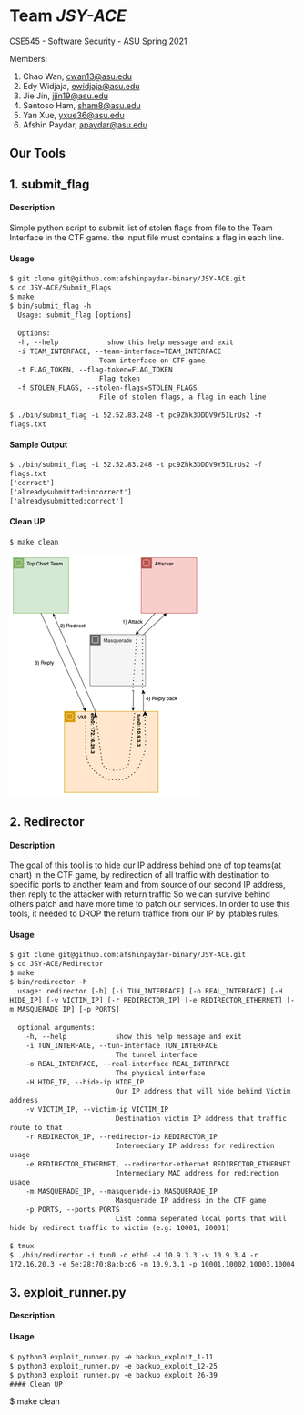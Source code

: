 # Team *JSY-ACE*
CSE545 - Software Security - ASU Spring 2021

Members:
1. Chao Wan, cwan13@asu.edu
2. Edy Widjaja, ewidjaja@asu.edu
3. Jie Jin, jjin19@asu.edu
4. Santoso Ham, sham8@asu.edu
5. Yan Xue, yxue36@asu.edu
6. Afshin Paydar, apaydar@asu.edu

## Our Tools
## 1. submit_flag
  #### Description
  Simple python script to submit list of stolen flags from file to the Team Interface in the CTF game.
  the input file must contains a flag in each line.  
  #### Usage
  ```
  $ git clone git@github.com:afshinpaydar-binary/JSY-ACE.git
  $ cd JSY-ACE/Submit_Flags
  $ make
  $ bin/submit_flag -h
    Usage: submit_flag [options]

    Options:
    -h, --help            show this help message and exit
    -i TEAM_INTERFACE, --team-interface=TEAM_INTERFACE
                        Team interface on CTF game
    -t FLAG_TOKEN, --flag-token=FLAG_TOKEN
                        Flag token
    -f STOLEN_FLAGS, --stolen-flags=STOLEN_FLAGS
                        File of stolen flags, a flag in each line

  $ ./bin/submit_flag -i 52.52.83.248 -t pc9Zhk3DDDV9Y5ILrUs2 -f flags.txt
  ```
  #### Sample Output
  ```
  $ ./bin/submit_flag -i 52.52.83.248 -t pc9Zhk3DDDV9Y5ILrUs2 -f flags.txt
  ['correct']
  ['alreadysubmitted:incorrect']
  ['alreadysubmitted:correct']
  ```
  #### Clean UP
  ```
  $ make clean
  ```
  ![Redirector](images/Redirector.png?raw=true "Redirector diagram")
  ## 2. Redirector
  #### Description
  The goal of this tool is to hide our IP address behind one of top teams(at chart) in the CTF game, by redirection of all traffic 
  with destination to specific ports to another team and from source of our second IP address, then reply to the attacker with return traffic
  So we can survive behind others patch and have more time to patch our services.
  In order to use this tools, it needed to DROP the return traffice from our IP by iptables rules.

  #### Usage
  ```
  $ git clone git@github.com:afshinpaydar-binary/JSY-ACE.git
  $ cd JSY-ACE/Redirector
  $ make
  $ bin/redirector -h
    usage: redirector [-h] [-i TUN_INTERFACE] [-o REAL_INTERFACE] [-H HIDE_IP] [-v VICTIM_IP] [-r REDIRECTOR_IP] [-e REDIRECTOR_ETHERNET] [-m MASQUERADE_IP] [-p PORTS]

    optional arguments:
      -h, --help            show this help message and exit
      -i TUN_INTERFACE, --tun-interface TUN_INTERFACE
                            The tunnel interface
      -o REAL_INTERFACE, --real-interface REAL_INTERFACE
                            The physical interface
      -H HIDE_IP, --hide-ip HIDE_IP
                            Our IP address that will hide behind Victim address
      -v VICTIM_IP, --victim-ip VICTIM_IP
                            Destination victim IP address that traffic route to that
      -r REDIRECTOR_IP, --redirector-ip REDIRECTOR_IP
                            Intermediary IP address for redirection usage
      -e REDIRECTOR_ETHERNET, --redirector-ethernet REDIRECTOR_ETHERNET
                            Intermediary MAC address for redirection usage
      -m MASQUERADE_IP, --masquerade-ip MASQUERADE_IP
                            Masquerade IP address in the CTF game
      -p PORTS, --ports PORTS
                            List comma seperated local ports that will hide by redirect traffic to victim (e.g: 10001, 20001)  
  
  $ tmux
  $ ./bin/redirector -i tun0 -o eth0 -H 10.9.3.3 -v 10.9.3.4 -r 172.16.20.3 -e 5e:28:70:8a:b:c6 -m 10.9.3.1 -p 10001,10002,10003,10004
  ```
  ## 3. exploit_runner.py
  #### Description
  
  #### Usage
  ```
  $ python3 exploit_runner.py -e backup_exploit_1-11
  $ python3 exploit_runner.py -e backup_exploit_12-25
  $ python3 exploit_runner.py -e backup_exploit_26-39
  #### Clean UP
  ```
  $ make clean
  ```
